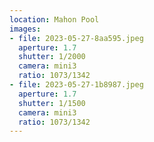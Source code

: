 ```yaml
---
location: Mahon Pool
images:
- file: 2023-05-27-8aa595.jpeg
  aperture: 1.7
  shutter: 1/2000
  camera: mini3
  ratio: 1073/1342
- file: 2023-05-27-1b8987.jpeg
  aperture: 1.7
  shutter: 1/1500
  camera: mini3
  ratio: 1073/1342
---
```

